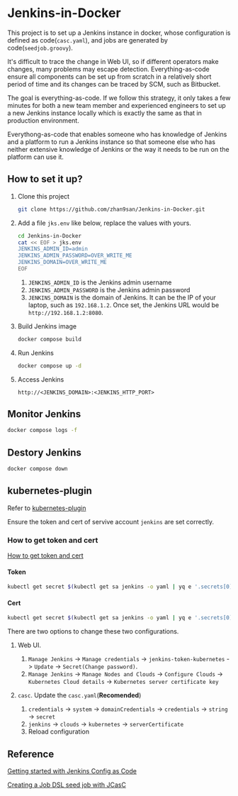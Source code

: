 # Jenkins-in-Docker

This project is to set up a Jenkins instance in docker, whose configuration is
defined as code(`casc.yaml`), and jobs are generated by code(`seedjob.groovy`).

It's difficult to trace the change in Web UI, so if different operators make
changes, many problems may escape detection. Everything-as-code ensure all
components can be set up from scratch in a relatively short period of time and
its changes can be traced by SCM, such as Bitbucket.

The goal is everything-as-code. If we follow this strategy, it only takes a few
minutes for both a new team member and experienced engineers to set up a new
Jenkins instance locally  which is exactly the same as that in production
environment.

Everythong-as-code that enables someone who has knowledge of Jenkins and a platform to run a Jenkins instance so that
someone else who has neither extensive knowledge of Jenkins or the way it needs
to be run on the platform can use it.

## How to set it up?

1. Clone this project

   ```bash
   git clone https://github.com/zhan9san/Jenkins-in-Docker.git
   ```

2. Add a file `jks.env` like below, replace the values with yours.

   ```bash
   cd Jenkins-in-Docker
   cat << EOF > jks.env
   JENKINS_ADMIN_ID=admin
   JENKINS_ADMIN_PASSWORD=OVER_WRITE_ME
   JENKINS_DOMAIN=OVER_WRITE_ME
   EOF
   ```

   1. `JENKINS_ADMIN_ID` is the Jenkins admin username
   2. `JENKINS_ADMIN_PASSWORD` is the Jenkins admin password
   3. `JENKINS_DOMAIN` is the domain of Jenkins. It can be the IP of your
   laptop, such as `192.168.1.2`. Once set, the Jenkins URL would be
   `http://192.168.1.2:8080`.

3. Build Jenkins image

   ```bash
   docker compose build
   ```

4. Run Jenkins

   ```bash
   docker compose up -d
   ```

5. Access Jenkins

   `http://<JENKINS_DOMAIN>:<JENKINS_HTTP_PORT>`

## Monitor Jenkins

```bash
docker compose logs -f
```

## Destory Jenkins

```bash
docker compose down
```

## kubernetes-plugin

Refer to [kubernetes-plugin](./kubernetes-plugin/README.md)

Ensure the token and cert of servive account `jenkins` are set correctly.

### How to get token and cert

[How to get token and cert](https://kubernetes.io/docs/reference/access-authn-authz/authentication/)

#### Token

```bash
kubectl get secret $(kubectl get sa jenkins -o yaml | yq e '.secrets[0].name' -) -o yaml | yq e '.data.token' - | base64 -d
```

#### Cert

```bash
kubectl get secret $(kubectl get sa jenkins -o yaml | yq e '.secrets[0].name' -) -o yaml | yq e '.data."ca.crt"' - | base64 -d
```

There are two options to change these two configurations.

1. Web UI.
   1. `Manage Jenkins` -> `Manage credentials` -> `jenkins-token-kubernetes`
   -> `Update` -> `Secret(Change password)`.
   2. `Manage Jenkins` -> `Manage Nodes and Clouds` -> `Configure Clouds`
   -> `Kubernetes Cloud details` -> `Kubernetes server certificate key`

2. `casc`. Update the `casc.yaml`(**Recomended**)
   1. `credentials` -> `system` -> `domainCredentials` -> `credentials`
   -> `string` -> `secret`
   1. `jenkins` -> `clouds` -> `kubernetes` -> `serverCertificate`
   2. Reload configuration

## Reference  

[Getting started with Jenkins Config as Code](https://verifa.io/insights/getting-started-with-jenkins-config-as-code/)

[Creating a Job DSL seed job with JCasC](https://gerg.dev/2020/06/creating-a-job-dsl-seed-job-with-jcasc/)
